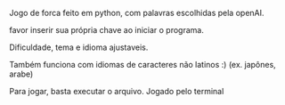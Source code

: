 Jogo de forca feito em python, com palavras escolhidas pela openAI.

favor inserir sua própria chave ao iniciar o programa.

Dificuldade, tema e idioma ajustaveis.

Também funciona com idiomas de caracteres não latinos :) (ex. japônes, arabe)

Para jogar, basta executar o arquivo. Jogado pelo terminal
